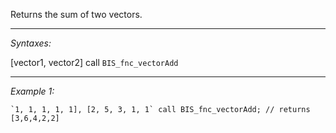 Returns the sum of two vectors.


---
*Syntaxes:*

[vector1, vector2] call `BIS_fnc_vectorAdd`

---
*Example 1:*

```sqf
`1, 1, 1, 1, 1], [2, 5, 3, 1, 1` call BIS_fnc_vectorAdd; // returns [3,6,4,2,2]
```
